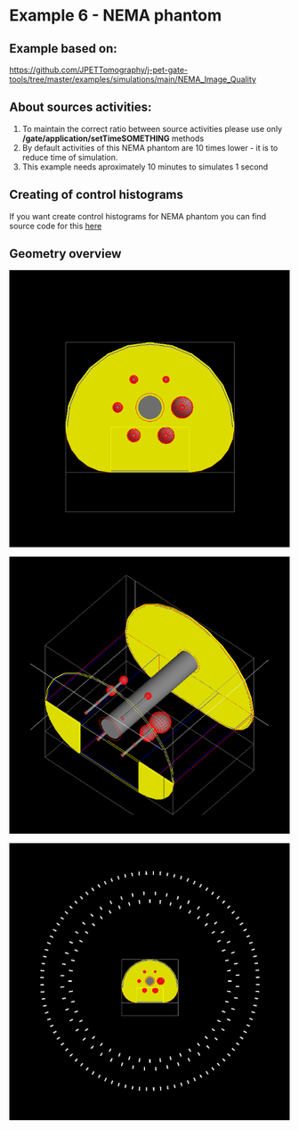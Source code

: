 # Example 6 - NEMA phantom

## Example based on:

https://github.com/JPETTomography/j-pet-gate-tools/tree/master/examples/simulations/main/NEMA_Image_Quality

## About sources activities:

1. To maintain the correct ratio between source activities please use only **/gate/application/setTimeSOMETHING** methods
2. By default activities of this NEMA phantom are 10 times lower - it is to reduce time of simulation.
3. This example needs aproximately 10 minutes to simulates 1 second

## Creating of control histograms
If you want create control histograms for NEMA phantom you can find source code for this [here](https://github.com/BlurredChoise/DataAnalysisFromSimulations/tree/master/NEMAControlHistograms)

## Geometry overview

![Alt text](images/NEMA-front.png?raw=false "Front of phantom")

![Alt text](images/NEMA-sideway-view.png?raw=false "Sideway view of phantom")

![Alt text](images/NEMAandJPET3LAYERS.png?raw=false "Phantom and 3 layers geometry")
